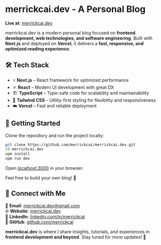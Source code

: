 # **merrickcai.dev - A Personal Blog**

**Live at**: [merrickcai.dev](https://merrickcai.dev)

merrickcai.dev is a modern personal blog focused on **frontend development, web technologies, and software engineering**. Built with **Next.js** and deployed on **Vercel**, it delivers a **fast, responsive, and optimized reading experience**.

## **🛠 Tech Stack**

- ⚡ **Next.js** – React framework for optimized performance
- ⚛️ **React** – Modern UI development with great DX
- 🏗 **TypeScript** – Type-safe code for scalability and maintainability
- 🎨 **Tailwind CSS** – Utility-first styling for flexibility and responsiveness
- ☁️ **Vercel** – Fast and reliable deployment

## **🚀 Getting Started**

Clone the repository and run the project locally:

```sh
git clone https://github.com/merrickcai/merrickcai.dev.git
cd merrickcai.dev
npm install
npm run dev
```

Open [localhost:3000](http://localhost:3000) in your browser.

Feel free to build your own blog! 🌟

## **📩 Connect with Me**

📧 **Email**: [merrickcai.dev@gmail.com](mailto:merrickcai.dev@gmail.com)  
🌐 **Website**: [merrickcai.dev](https://merrickcai.dev)  
💼 **LinkedIn**: [linkedin.com/in/merrickcai](https://linkedin.com/in/merrickcai)  
🐙 **GitHub**: [github.com/merrickcai](https://github.com/merrickcai)

**merrickcai.dev** is where I share insights, tutorials, and experiences in **frontend development and beyond**. Stay tuned for more updates! 🚀
